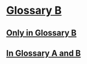 # [Glossary B](#glossary-b)

## [Only in Glossary B](#only-in-glossary-b)

## [In Glossary A and B](#in-glossary-a-and-b)

